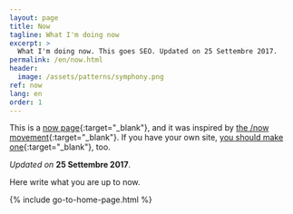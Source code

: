 ```yaml
---
layout: page
title: Now
tagline: What I'm doing now
excerpt: >
  What I'm doing now. This goes SEO. Updated on 25 Settembre 2017.
permalink: /en/now.html
header:
  image: /assets/patterns/symphony.png
ref: now
lang: en
order: 1
---
```

This is a [now page](http://nownownow.com/about){:target="_blank"}, and it was inspired by [the /now movement](https://sivers.org/nowff){:target="_blank"}. If you have your own site, [you should make one](http://nownownow.com/about){:target="_blank"}, too.

_Updated on_ **25 Settembre 2017**.

Here write what you are up to now.

{% include go-to-home-page.html %}

